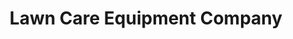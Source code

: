 ---
title: "Lawn Care Equipment Company"
url: /webster-groves/lawn-care-equipment-company/
shop: groundskeeping
---